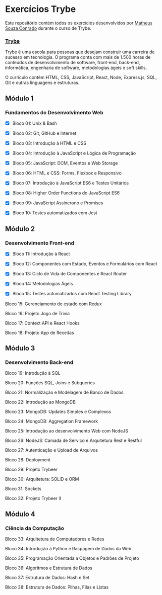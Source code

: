 # Exercícios Trybe
Este repositório contém todos os exercícios desenvolvidos por [Matheus Souza Conrado](https://www.linkedin.com/in/msconrado/) durante o curso de Trybe.

### [Trybe](https://www.betrybe.com/) 

Trybe é uma escola para pessoas que desejam construir uma carreira de sucesso em tecnologia. O programa conta com mais de 1.500 horas de conteúdos de desenvolvimento de software, front-end, back-end, informática, engenharia de software, metodologias ágeis e soft skills.

O currículo contém HTML, CSS, JavaScript, React, Node, Express.js, SQL, Git e outras linguagens e estruturas.

## Módulo 1 

### Fundamentos do Desenvolvimento Web

- [X] Bloco 01:  Unix & Bash 

- [X] Bloco 02:  Git, GitHub e Internet 

- [X] Bloco 03:  Introdução à HTML e CSS

- [X] Bloco 04:  Introdução à JavaScript e Lógica de Programação

- [X] Bloco 05:  JavaScript: DOM, Eventos e Web Storage

- [X] Bloco 06:  HTML e CSS: Forms, Flexbox e Responsivo

- [X] Bloco 07:  Introdução à JavaScript ES6 e Testes Unitários

- [X] Bloco 08:  Higher Order Functions do JavaScript ES6

- [X] Bloco 09:  JavaScript Assíncrono e Promises

- [X] Bloco 10:  Testes automatizados com Jest

## Módulo 2
    
### Desenvolvimento Front-end
    
- [X] Bloco 11:  Introdução à React

- [X] Bloco 12:  Componentes com Estado, Eventos e Formulários com React

- [X] Bloco 13:  Ciclo de Vida de Componentes e React Router

- [X] Bloco 14:  Metodologias Ágeis

- [X] Bloco 15:  Testes automatizados com React Testing Library

Bloco 15:  Gerenciamento de estado com Redux

Bloco 16:  Projeto Jogo de Trivia

Bloco 17:  Context API e React Hooks

Bloco 18:  Projeto App de Receitas

## Módulo 3
    
### Desenvolvimento Back-end
  
Bloco 19:  Introdução à SQL

Bloco 20:  Funções SQL, Joins e Subqueries

Bloco 21:  Normalização e Modelagem de Banco de Dados

Bloco 22:  Introdução ao MongoDB

Bloco 23:  MongoDB: Updates Simples e Complexos

Bloco 24:  MongoDB: Aggregation Framework

Bloco 25:  Introdução ao desenvolvimento Web com NodeJS

Bloco 26:  NodeJS: Camada de Serviço e Arquitetura Rest e Restful

Bloco 27:  Autenticação e Upload de Arquivos

Bloco 28:  Deployment

Bloco 29:  Projeto Trybeer

Bloco 30:  Arquitetura: SOLID e ORM

Bloco 31:  Sockets

Bloco 32:  Projeto Trybeer II

## Módulo 4
    
### Ciência da Computação

Bloco 33:  Arquitetura de Computadores e Redes

Bloco 34:  Introdução à Python e Raspagem de Dados da Web

Bloco 35:  Programação Orientada a Objetos e Padrões de Projeto

Bloco 36:  Algoritmos e Estrutura de Dados

Bloco 37:  Estrutura de Dados: Hash e Set

Bloco 38:  Estrutura de Dados: Pilhas, Filas e Listas
